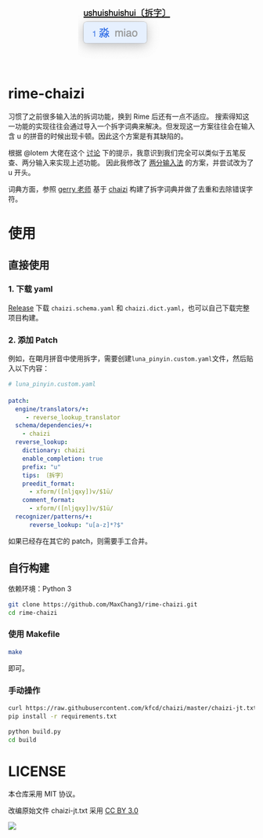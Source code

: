 <div align="center">
<img src="preview.png" height="128">
</div>

# rime-chaizi
习惯了之前很多输入法的拆词功能，换到 Rime 后还有一点不适应。 搜索得知这一功能的实现往往会通过导入一个拆字词典来解决。但发现这一方案往往会在输入含 u 的拼音的时候出现卡顿。因此这个方案是有其缺陷的。 

根据 @lotem 大佬在这个 [讨论](https://github.com/rime/home/discussions/764) 下的提示，我意识到我们完全可以类似于五笔反查、两分输入来实现上述功能。 因此我修改了 [两分输入法](http://cheonhyeong.com/Simplified/download.html) 的方案，并尝试改为了 u 开头。

词典方面，参照 [gerry 老师](http://gerry.lamost.org/blog/?p=296003) 基于 [chaizi](https://github.com/kfcd/chaizi) 构建了拆字词典并做了去重和去除错误字符。

# 使用

## 直接使用

### 1. 下载 yaml

[Release](https://github.com/MaxChang3/rime-chaizi/releases) 下载 `chaizi.schema.yaml` 和 `chaizi.dict.yaml`，也可以自己下载完整项目构建。

### 2. 添加 Patch

例如，在朙月拼音中使用拆字，需要创建`luna_pinyin.custom.yaml`文件，然后贴入以下内容：

```yaml
# luna_pinyin.custom.yaml

patch:
  engine/translators/+:
     - reverse_lookup_translator
  schema/dependencies/+:
    - chaizi
  reverse_lookup:
    dictionary: chaizi
    enable_completion: true
    prefix: "u"
    tips: 〔拆字〕
    preedit_format:
      - xform/([nljqxy])v/$1ü/
    comment_format:
      - xform/([nljqxy])v/$1ü/
  recognizer/patterns/+:
      reverse_lookup: "u[a-z]*?$"
```

如果已经存在其它的 patch，则需要手工合并。

## 自行构建

依赖环境：Python 3

```sh
git clone https://github.com/MaxChang3/rime-chaizi.git
cd rime-chaizi
```

### 使用 Makefile

```sh
make
```

即可。


### 手动操作

```sh
curl https://raw.githubusercontent.com/kfcd/chaizi/master/chaizi-jt.txt --output chaizi-jt.txt
pip install -r requirements.txt
```

```sh
python build.py
cd build
```

# LICENSE
本仓库采用 MIT 协议。

改编原始文件 chaizi-jt.txt 采用 [CC BY 3.0](http://creativecommons.org/licenses/by/3.0/deed.zh_TW)

![](https://mirrors.creativecommons.org/presskit/buttons/88x31/svg/by.svg)
